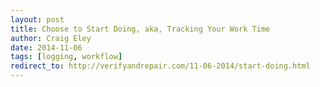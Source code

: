 ```yaml
---  
layout: post 
title: Choose to Start Doing, aka, Tracking Your Work Time
author: Craig Eley 
date: 2014-11-06
tags: [logging, workflow]
redirect_to: http://verifyandrepair.com/11-06-2014/start-doing.html
---
```


